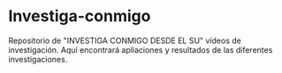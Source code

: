 # Investiga-conmigo
Repositorio de "INVESTIGA CONMIGO DESDE EL SU" vídeos de investigación. Aquí encontrará apliaciones y resultados de las diferentes investigaciones.
